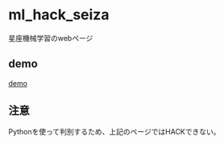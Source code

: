 # ml_hack_seiza
星座機械学習のwebページ

## demo
[demo](https://shooontan.github.io/ml_hack_seiza/)

## 注意
Pythonを使って判別するため、上記のページではHACKできない。